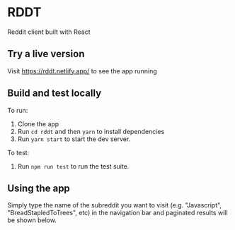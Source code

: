 # RDDT
Reddit client built with React

## Try a live version
Visit https://rddt.netlify.app/ to see the app running

## Build and test locally
To run:
1. Clone the app
2. Run `cd rddt` and then `yarn` to install dependencies
3. Run `yarn start` to start the dev server.

To test:
1. Run `npm run test` to run the test suite.

## Using the app
Simply type the name of the subreddit you want to visit (e.g. "Javascript", "BreadStapledToTrees", etc) in the navigation bar and paginated results will be shown below.

